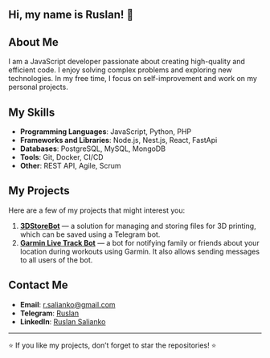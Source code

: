 ## Hi, my name is Ruslan! 👋

## About Me

I am a JavaScript developer passionate about creating high-quality and efficient code. I enjoy solving complex problems and exploring new technologies. In my free time, I focus on self-improvement and work on my personal projects.

## My Skills

- **Programming Languages**: JavaScript, Python, PHP
- **Frameworks and Libraries**: Node.js, Nest.js, React, FastApi
- **Databases**: PostgreSQL, MySQL, MongoDB
- **Tools**: Git, Docker, CI/CD
- **Other**: REST API, Agile, Scrum

## My Projects

Here are a few of my projects that might interest you:

1. **[3DStoreBot](https://github.com/RuslanSalianko/3DStoreBot)** — a solution for managing and storing files for 3D printing, which can be saved using a Telegram bot.
2. **[Garmin Live Track Bot](https://github.com/RuslanSalianko/garmin-live-track-bot)** — a bot for notifying family or friends about your location during workouts using Garmin. It also allows sending messages to all users of the bot.

## Contact Me

- **Email**: [r.salianko@gmail.com](mailto:r.salianko@gmail.com)
- **Telegram**: [Ruslan](https://t.me/undeadRuslan)
- **LinkedIn**: [Ruslan Salianko](https://www.linkedin.com/in/ruslan-salianko-a7a30432a/)

---

⭐️ If you like my projects, don’t forget to star the repositories! ⭐️

